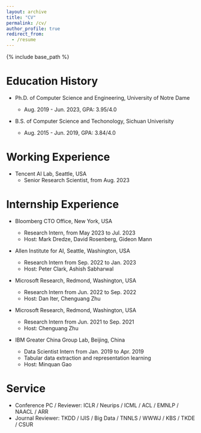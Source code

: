```yaml
---
layout: archive
title: "CV"
permalink: /cv/
author_profile: true
redirect_from:
  - /resume
---
```


{% include base_path %}

<!-- Please kindly find my [Curriculum Vitae](/files/Wenhao_CV.pdf). -->

Education History
======

* Ph.D. of Computer Science and Engineering, University of Notre Dame
  * Aug. 2019 - Jun. 2023, GPA: 3.95/4.0

* B.S. of Computer Science and Techonology, Sichuan Univerisity
  * Aug. 2015 - Jun. 2019, GPA: 3.84/4.0

Working Experience
======

* Tencent AI Lab, Seattle, USA
  * Senior Research Scientist, from Aug. 2023

Internship Experience
======

* Bloomberg CTO Office, New York, USA
  * Research Intern, from May 2023 to Jul. 2023
  * Host: Mark Dredze, David Rosenberg, Gideon Mann 

* Allen Institute for AI, Seattle, Washington, USA
  * Research Intern from Sep. 2022 to Jan. 2023
  * Host: Peter Clark, Ashish Sabharwal

* Microsoft Research, Redmond, Washington, USA
  * Research Intern from Jun. 2022 to Sep. 2022
  * Host: Dan Iter, Chenguang Zhu

* Microsoft Research, Redmond, Washington, USA
  * Research Intern from Jun. 2021 to Sep. 2021
  * Host: Chenguang Zhu

* IBM Greater China Group Lab, Beijing, China
  * Data Scientist Intern from Jan. 2019 to Apr. 2019
  * Tabular data extraction and representation learning
  * Host: Minquan Gao

<!-- Leadership Experience
======
* Arizona State University, Tempe, Arizona, USA
  * Innovation and Leadership Program in Summer 2017

* Junior Achievement (JA), Chengdu, China
  *  -->


Service
======
* Conference PC / Reviewer: ICLR / Neurips / ICML / ACL / EMNLP / NAACL / ARR
* Journal Reviewer: TKDD / IJIS / Big Data / TNNLS / WWWJ / KBS / TKDE / CSUR


<!-- Thesis
======
* Proposal at 05/13/2022 \[[slides](/thesis/Wenhao_ThesisProposal.pdf)\] \[[p1](/thesis/P1.pdf)\] \[[p2](/thesis/P2.pdf)\] \[[p3](/thesis/P3.pdf)\] -->